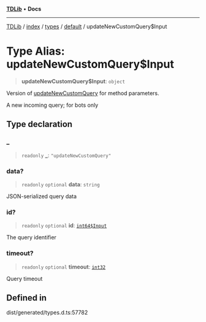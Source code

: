 [**TDLib**](../../../../../../README.md) • **Docs**

***

[TDLib](../../../../../../modules.md) / [index](../../../../../README.md) / [types](../../../README.md) / [default](../README.md) / updateNewCustomQuery$Input

# Type Alias: updateNewCustomQuery$Input

> **updateNewCustomQuery$Input**: `object`

Version of [updateNewCustomQuery](updateNewCustomQuery.md) for method parameters.

A new incoming query; for bots only

## Type declaration

### \_

> `readonly` **\_**: `"updateNewCustomQuery"`

### data?

> `readonly` `optional` **data**: `string`

JSON-serialized query data

### id?

> `readonly` `optional` **id**: [`int64$Input`](int64$Input-1.md)

The query identifier

### timeout?

> `readonly` `optional` **timeout**: [`int32`](int32-1.md)

Query timeout

## Defined in

dist/generated/types.d.ts:57782
